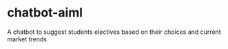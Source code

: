 # chatbot-aiml
A chatbot to suggest students electives based on their choices and current market trends
